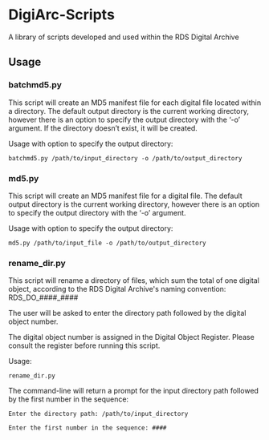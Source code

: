 # DigiArc-Scripts
A library of scripts developed and used within the RDS Digital Archive


## Usage

### batchmd5.py
This script will create an MD5 manifest file for each digital file located within a directory. The default output directory is the current working directory, however there is an option to specify the output directory with the ‘-o’ argument. If the directory doesn’t exist, it will be created.

Usage with option to specify the output directory:

``
batchmd5.py /path/to/input_directory -o /path/to/output_directory
``

### md5.py
This script will create an MD5 manifest file for a digital file. The default output directory is the current working directory, however there is an option to specify the output directory with the ‘-o’ argument.

Usage with option to specify the output directory:

``
md5.py /path/to/input_file -o /path/to/output_directory
``

### rename_dir.py
This script will rename a directory of files, which sum the total of one digital object, according to the RDS Digital Archive's naming convention: RDS_DO_####_#### 

The user will be asked to enter the directory path followed by the digital object number. 

The digital object number is assigned in the Digital Object Register. Please consult the register before running this script.

Usage:

``
rename_dir.py
``

The command-line will return a prompt for the input directory path followed by the first number in the sequence:

``
Enter the directory path: /path/to/input_directory
``

``
Enter the first number in the sequence: ####
``

